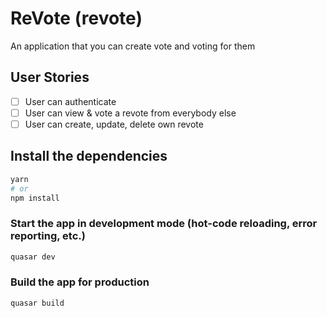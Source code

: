 # ReVote (revote)

An application that you can create vote and voting for them
## User Stories

- [ ] User can authenticate
- [ ] User can view & vote a revote from everybody else
- [ ] User can create, update, delete own revote

## Install the dependencies
```bash
yarn
# or
npm install
```
### Start the app in development mode (hot-code reloading, error reporting, etc.)
```bash
quasar dev
```
### Build the app for production
```bash
quasar build
```

